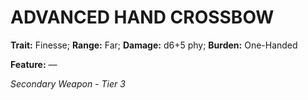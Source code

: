 # ADVANCED HAND CROSSBOW

**Trait:** Finesse; **Range:** Far; **Damage:** d6+5 phy; **Burden:** One-Handed

**Feature:** —

*Secondary Weapon - Tier 3*
